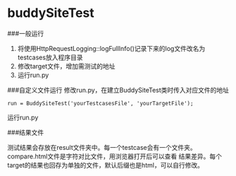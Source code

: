 buddySiteTest
=============
###一般运行
1. 将使用HttpRequestLogging::logFullInfo()记录下来的log文件改名为testcases放入程序目录
2. 修改target文件，增加需测试的地址
3. 运行run.py


###自定义文件运行
修改run.py，在建立BuddySiteTest类时传入对应文件的地址

    run = BuddySiteTest('yourTestcasesFile', 'yourTargetFile');
    
运行run.py

###结果文件

测试结果会存放在result文件夹中。每一个testcase会有一个文件夹。compare.html文件是字符对比文件，用浏览器打开后可以查看
结果差异。每个target的结果也回存为单独的文件，默认后缀也是html，可以自行修改。
